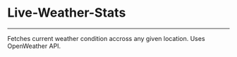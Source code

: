 # Live-Weather-Stats

---

Fetches current weather condition accross any given location.
Uses OpenWeather API.
